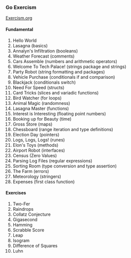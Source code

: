 ### Go Exercism

[Exercism.org]([url](https://exercism.org/tracks/go)https://exercism.org/tracks/go)

#### Fundamental
1. Hello World
1. Lasagna (basics)
1. Annalyn's Infiltration (booleans)
1. Weather Forecast (comments)
1. Cars Assemble (numbers and arithmetic operators)
1. Welcome To Tech Palace! (strings package and strings)
1. Party Robot (string formatting and packages)
1. Vehicle Purchase (conditionals if and comparison)
1. Blackjack (conditionals switch)
1. Need For Speed (structs)
1. Card Tricks (slices and variadic functions)
1. Bird Watcher (for loops)
1. Animal Magic (randomness)
1. Lasagna Master (functions)
1. Interest is Interesting (floating point numbers)
1. Booking up for Beauty (time)
1. Gross Store (maps)
1. Chessboard (range iteration and type definitions)
1. Election Day (pointers)
1. Logs, Logs, Logs! (runes)
1. Elon's Toys (methods)
1. Airport Robot (interfaces)
1. Census (Zero Values)
1. Parsing Log Files (regular expressions)
1. Sorting Room (type conversion and type assertion)
1. The Farm (errors)
1. Meteorology (stringers)
1. Expenses (first class function)

#### Exercises
1. Two-Fer
1. Raindrops
1. Collatz Conjecture
1. Gigasecond
1. Hamming
1. Scrabble Score
1. Leap
1. Isogram
1. Difference of Squares
1. Luhn
